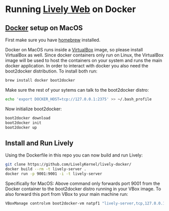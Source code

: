 # Running [Lively Web](https://github.com/LivelyKernel/LivelyKernel) on Docker

## [Docker](http://www.docker.com/) setup on MacOS

First make sure you have [homebrew](http://brew.sh/) installed.

Docker on MacOS runs inside a [VirtualBox](https://www.virtualbox.org/) image, so please install VirtualBox as well. Since docker containers only run on Linux, the VirtualBox image will be used to host the containers on your system and runs the main docker application. In order to interact with docker you also need the boot2docker distribution. To install both run:

```sh
brew install docker boot2docker
```

Make sure the rest of your sytems can talk to the boot2docker distro:

```sh
echo 'export DOCKER_HOST=tcp://127.0.0.1:2375' >> ~/.bash_profile
```

Now initialize boot2docker:

```sh
boot2docker download
boot2docker init
boot2docker up
```

## Install and Run Lively

Using the Dockerfile in this repo you can now build and run Lively:

```sh
git clone https://github.com/LivelyKernel/lively-docker/
docker build --rm -t lively-server .
docker run -p 9001:9001 -i -t lively-server
```

Specifically for MacOS: Above command only forwards port 9001 from the Docker container to the boot2docker distro running in your VBox image. To also forward this port from VBox to your main machine run:

```sh
VBoxManage controlvm boot2docker-vm natpf1 "lively-server,tcp,127.0.0.1,9001,,9001"
```


<!--## Important-->
<!--Make sure objects.sqlite is existant`touch objects.sqlite` !!!-->

<!--Later, when lively started up you can get a "real" copy of the objects DB via-->
<!--`curl localhost:9001/objects.sqlite > objects.sqlite` and rebuild the server to-->
<!--have a shorter startup time.-->

<!--### Mac OS hint-->

<!--If you run docker via [boot2docker](https://github.com/boot2docker/boot2docker)-->
<!--then make sure you not only forward ports between the lively-server and the-->
<!--boot2docker environment but also between boot2docker and Mac OS:-->

<!--```sh-->
<!--VBoxManage controlvm boot2docker-vm natpf1 "lively-server,tcp,127.0.0.1,9001,,9001"-->
<!--```-->
